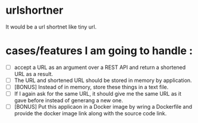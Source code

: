 # urlshortner

It would be a url shortnet like tiny url.

# cases/features I am going to handle : 
 - [ ]  accept a URL as an argument over a REST API and return a shortened URL as a result.
 - [ ] The URL and shortened URL should be stored in memory by application.
 - [ ] [BONUS] Instead of in memory, store these things in a text file.
 - [ ] If I again ask for the same URL, it should give me the same URL as it gave before instead of generang a new one.
 - [ ] [BONUS] Put this applicaon in a Docker image by wring a Dockerfile and provide the docker image link along with the source code link.

